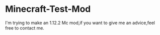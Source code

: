 # Minecraft-Test-Mod
I'm trying to make an 1.12.2 Mc mod,if you want to give me an advice,feel free to contact me.
